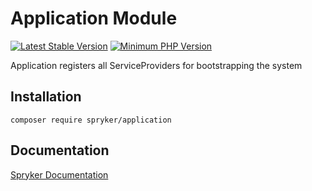 # Application Module
[![Latest Stable Version](https://poser.pugx.org/spryker/application/v/stable.svg)](https://packagist.org/packages/spryker/application)
[![Minimum PHP Version](https://img.shields.io/badge/php-%3E%3D%208.2-8892BF.svg)](https://php.net/)

Application registers all ServiceProviders for bootstrapping the system

## Installation

```
composer require spryker/application
```

## Documentation

[Spryker Documentation](https://docs.spryker.com)
